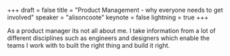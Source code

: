 +++
draft = false
title = "Product Management - why everyone needs to get involved"
speaker = "alisoncoote"
keynote = false
lightning = true
+++

As a product manager its not all about me. I take information from a lot of different disciplines such as engineers and designers which enable the teams I work with to built the right thing and build it right.
